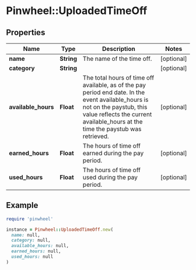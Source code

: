 # Pinwheel::UploadedTimeOff

## Properties

| Name | Type | Description | Notes |
| ---- | ---- | ----------- | ----- |
| **name** | **String** | The name of the time off. | [optional] |
| **category** | **String** |  | [optional] |
| **available_hours** | **Float** | The total hours of time off available, as of the pay period end date. In the event available_hours is not on the paystub, this value reflects the current available_hours at the time the paystub was retrieved. | [optional] |
| **earned_hours** | **Float** | The hours of time off earned during the pay period. | [optional] |
| **used_hours** | **Float** | The hours of time off used during the pay period. | [optional] |

## Example

```ruby
require 'pinwheel'

instance = Pinwheel::UploadedTimeOff.new(
  name: null,
  category: null,
  available_hours: null,
  earned_hours: null,
  used_hours: null
)
```

